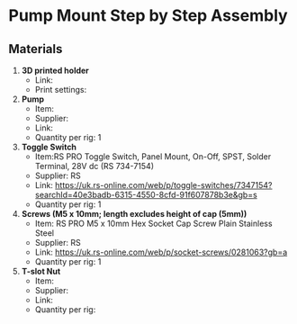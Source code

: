 # Pump Mount Step by Step Assembly 

## Materials 
1. **3D printed holder**
    - Link:
    - Print settings:
2. **Pump**
    - Item:
    - Supplier:
    - Link: 
    - Quantity per rig: 1
3. **Toggle Switch**
    - Item:RS PRO Toggle Switch, Panel Mount, On-Off, SPST, Solder Terminal, 28V dc (RS 734-7154)
    - Supplier: RS
    - Link: https://uk.rs-online.com/web/p/toggle-switches/7347154?searchId=40e3badb-6315-4550-8cfd-91f607878b3e&gb=s
    - Quantity per rig: 1
4. **Screws (M5 x 10mm; length excludes height of cap (5mm))**
    - Item: RS PRO M5 x 10mm Hex Socket Cap Screw Plain Stainless Steel
    - Supplier: RS
    - Link: https://uk.rs-online.com/web/p/socket-screws/0281063?gb=a
    - Quantity per rig: 1
5. **T-slot Nut** 
    - Item:
    - Supplier:
    - Link:
    - Quantity per rig:


